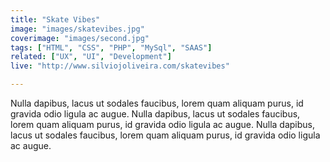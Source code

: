 ```yaml
---
title: "Skate Vibes"
image: "images/skatevibes.jpg"
coverimage: "images/second.jpg"
tags: ["HTML", "CSS", "PHP", "MySql", "SAAS"]
related: ["UX", "UI", "Development"]
live: "http://www.silviojoliveira.com/skatevibes"

---
```


Nulla dapibus, lacus ut sodales faucibus, lorem quam aliquam purus, id gravida odio ligula ac augue. Nulla dapibus, lacus ut sodales faucibus, lorem quam aliquam purus, id gravida odio ligula ac augue. Nulla dapibus, lacus ut sodales faucibus, lorem quam aliquam purus, id gravida odio ligula ac augue.
